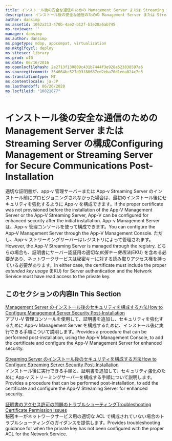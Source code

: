```yaml
---
title: インストール後の安全な通信のための Management Server または Streaming Server の構成
description: インストール後の安全な通信のための Management Server または Streaming Server の構成
author: dansimp
ms.assetid: 1062a213-470b-4ae2-b12f-b3e28a6ab745
ms.reviewer: ''
manager: dansimp
ms.author: dansimp
ms.pagetype: mdop, appcompat, virtualization
ms.mktglfcycl: deploy
ms.sitesec: library
ms.prod: w10
ms.date: 06/16/2016
ms.openlocfilehash: 2a2713f130809c431b7444f3e928a523838597a6
ms.sourcegitcommit: 354664bc527d93f80687cd2eba70d1eea024c7c3
ms.translationtype: MT
ms.contentlocale: ja-JP
ms.lasthandoff: 06/26/2020
ms.locfileid: "10821877"
---
```

# <span data-ttu-id="fd916-103">インストール後の安全な通信のための Management Server または Streaming Server の構成</span><span class="sxs-lookup"><span data-stu-id="fd916-103">Configuring Management or Streaming Server for Secure Communications Post-Installation</span></span>


<span data-ttu-id="fd916-104">適切な証明書が、app-v 管理サーバーまたは App-v Streaming Server のインストール前にプロビジョニングされなかった場合は、最初のインストール後にセキュリティを強化するように App-v を構成できます。</span><span class="sxs-lookup"><span data-stu-id="fd916-104">If the proper certificate was not provisioned before the installation of the App-V Management Server or the App-V Streaming Server, App-V can be configured for enhanced security after the initial installation.</span></span> <span data-ttu-id="fd916-105">App-v Management Server は、App-v 管理コンソールを使って構成できます。</span><span class="sxs-lookup"><span data-stu-id="fd916-105">You can configure the App-V Management Server through the App-V Management Console.</span></span> <span data-ttu-id="fd916-106">ただし、App-v ストリーミングサーバーはレジストリによって管理されます。</span><span class="sxs-lookup"><span data-stu-id="fd916-106">However, the App-V Streaming Server is managed through the registry.</span></span> <span data-ttu-id="fd916-107">どちらの場合も、証明書にサーバー認証用の適切な*拡張キー使用法*(EKU) を含める必要があり、ネットワークサービスは秘密キーに対する読み取りアクセス権を持っている必要があります。</span><span class="sxs-lookup"><span data-stu-id="fd916-107">In either case, the certificate must include the proper *extended key usage* (EKU) for Server authentication and the Network Service must have read access to the private key.</span></span>

## <span data-ttu-id="fd916-108">このセクションの内容</span><span class="sxs-lookup"><span data-stu-id="fd916-108">In This Section</span></span>


<a href="" id="how-to-configure-management-server-security-post-installation"></a>[<span data-ttu-id="fd916-109">Management Server のインストール後のセキュリティを構成する方法</span><span class="sxs-lookup"><span data-stu-id="fd916-109">How to Configure Management Server Security Post-Installation</span></span>](how-to-configure-management-server-security-post-installation.md)  
<span data-ttu-id="fd916-110">アプリ-V 管理コンソールを使用して、証明書を追加し、セキュリティを強化するために App-v Management Server を構成するために、インストール後に実行できる手順について説明します。</span><span class="sxs-lookup"><span data-stu-id="fd916-110">Provides a procedure that can be performed post-installation, using the App-V Management Console, to add the certificate and configure the App-V Management Server for enhanced security.</span></span>

<a href="" id="how-to-configure-streaming-server-security-post-installation"></a>[<span data-ttu-id="fd916-111">Streaming Server のインストール後のセキュリティを構成する方法</span><span class="sxs-lookup"><span data-stu-id="fd916-111">How to Configure Streaming Server Security Post-Installation</span></span>](how-to-configure-streaming-server-security-post-installation.md)  
<span data-ttu-id="fd916-112">インストール後に実行できる手順と、証明書を追加して、セキュリティ強化のために App-v ストリーミングサーバーを構成する手順について説明します。</span><span class="sxs-lookup"><span data-stu-id="fd916-112">Provides a procedure that can be performed post-installation, to add the certificate and configure the App-V Streaming Server for enhanced security.</span></span>

<a href="" id="troubleshooting-certificate-permission-issues"></a>[<span data-ttu-id="fd916-113">証明書のアクセス許可の問題のトラブルシューティング</span><span class="sxs-lookup"><span data-stu-id="fd916-113">Troubleshooting Certificate Permission Issues</span></span>](troubleshooting-certificate-permission-issues.md)  
<span data-ttu-id="fd916-114">秘密キーがネットワークサービス用の適切な ACL で構成されていない場合のトラブルシューティングのガイダンスを提供します。</span><span class="sxs-lookup"><span data-stu-id="fd916-114">Provides troubleshooting guidance for when the private key has not been configured with the proper ACL for the Network Service.</span></span>

 

 





